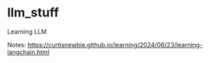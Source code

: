 # llm_stuff

Learning LLM

Notes: https://curtisnewbie.github.io/learning/2024/06/23/learning-langchain.html
